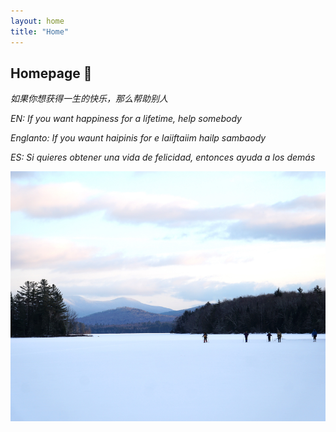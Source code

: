 ```yaml
---
layout: home
title: "Home"
---
```


## Homepage 👋

*如果你想获得一生的快乐，那么帮助别人*

*EN: If you want happiness for a lifetime, help somebody*

*Englanto: If you waunt haipinis for e laiiftaiim hailp sambaody*

*ES: Si quieres obtener una vida de felicidad, entonces ayuda a los demás*


<body>
	<div class="slideshow">
		<img src="/assets/img/home-pic-1.jpg" width="100%">
        <img src="/assets/img/home-pic-2.jpg" width="100%">
	</div>
</body>





<style>
    .slideshow {
        position: relative;
        width: 100%;
        height: 400px;
        overflow: hidden;
    }
    .slideshow img {
        position: absolute;
        top: 0;
        left: 0;
        width: 100%;
        height: 100%;
        object-fit: cover;
        transition: opacity 1s ease-in-out;
    }
    .slideshow img:last-child {
        opacity: 0;
    }
    .slideshow:hover img:first-child {
        opacity: 0;
    }
    .slideshow:hover img:last-child {
        opacity: 1;
    }
</style>
